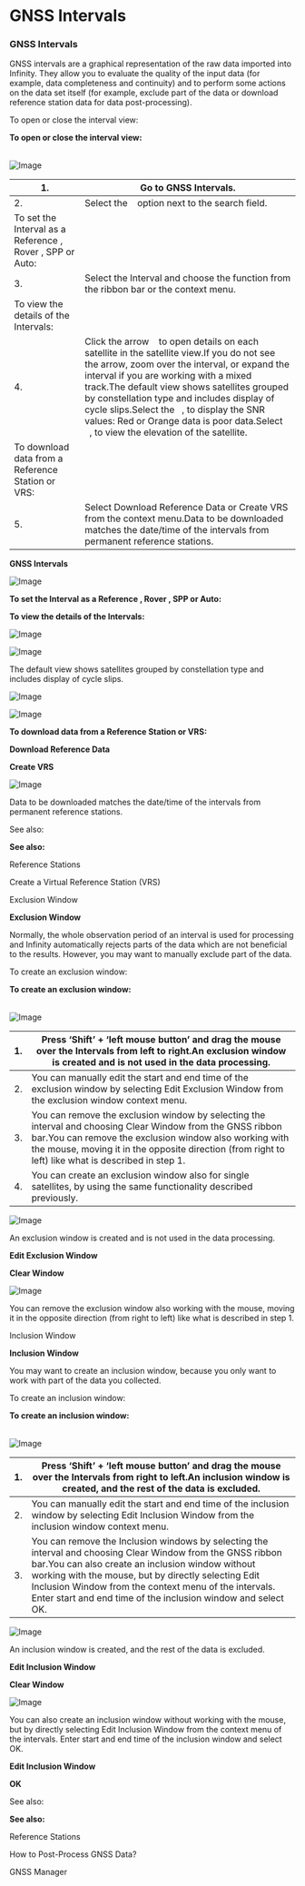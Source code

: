 # GNSS Intervals

### GNSS Intervals

GNSS intervals are a graphical representation of the raw data imported into Infinity. They allow you to evaluate the quality of the input data (for example, data completeness and continuity) and to perform some actions on the data set itself (for example, exclude part of the data or download reference station data for data post-processing).

To open or close the interval view:

**To open or close the interval view:**

|  |  |
| --- | --- |

![Image](graphics/00754962.jpg)

| 1. | Go to GNSS Intervals. |
| --- | --- |
| 2. | Select the    option next to the search field. |
| To set the Interval as a Reference , Rover , SPP or Auto: |
| 3. | Select the Interval and choose the function from the ribbon bar or the context menu. |
| To view the details of the Intervals: |
| 4. | Click the arrow    to open details on each satellite in the satellite view.If you do not see the arrow, zoom over the interval, or expand the interval if you are working with a mixed track.The default view shows satellites grouped by constellation type and includes display of cycle slips.Select the   , to display the SNR values: Red or Orange data is poor data.Select   , to view the elevation of the satellite. |
| To download data from a Reference Station or VRS: |
| 5. | Select Download Reference Data or Create VRS from the context menu.Data to be downloaded matches the date/time of the intervals from permanent reference stations. |

**GNSS Intervals**

![Image](graphics/00466172.jpg)

**To set the Interval as a Reference , Rover , SPP or Auto:**

**To view the details of the Intervals:**

![Image](graphics/00449983.jpg)

![Image](./data/icons/note.gif)

The default view shows satellites grouped by constellation type and includes display of cycle slips.

![Image](graphics/00468435.jpg)

![Image](graphics/00468438.jpg)

**To download data from a Reference Station or VRS:**

**Download Reference Data**

**Create VRS**

![Image](./data/icons/note.gif)

Data to be downloaded matches the date/time of the intervals from permanent reference stations.

See also:

**See also:**

Reference Stations

Create a Virtual Reference Station (VRS)

Exclusion Window

**Exclusion Window**

Normally, the whole observation period of an interval is used for processing and Infinity automatically rejects parts of the data which are not beneficial to the results. However, you may want to manually exclude part of the data.

To create an exclusion window:

**To create an exclusion window:**

|  |  |
| --- | --- |

![Image](graphics/00754984.jpg)

| 1. | Press ‘Shift’ + ‘left mouse button’ and drag the mouse over the Intervals from left to right.An exclusion window is created and is not used in the data processing. |
| --- | --- |
| 2. | You can manually edit the start and end time of the exclusion window by selecting Edit Exclusion Window from the exclusion window context menu. |
| 3. | You can remove the exclusion window by selecting the interval and choosing Clear Window from the GNSS ribbon bar.You can remove the exclusion window also working with the mouse, moving it in the opposite direction (from right to left) like what is described in step 1. |
| 4. | You can create an exclusion window also for single satellites, by using the same functionality described previously. |

![Image](./data/icons/note.gif)

An exclusion window is created and is not used in the data processing.

**Edit Exclusion Window**

**Clear Window**

![Image](./data/icons/note.gif)

You can remove the exclusion window also working with the mouse, moving it in the opposite direction (from right to left) like what is described in step 1.

Inclusion Window

**Inclusion Window**

You may want to create an inclusion window, because you only want to work with part of the data you collected.

To create an inclusion window:

**To create an inclusion window:**

|  |  |
| --- | --- |

![Image](graphics/00754988.jpg)

| 1. | Press ‘Shift’ + ‘left mouse button’ and drag the mouse over the Intervals from right to left.An inclusion window is created, and the rest of the data is excluded. |
| --- | --- |
| 2. | You can manually edit the start and end time of the inclusion window by selecting Edit Inclusion Window from the inclusion window context menu. |
| 3. | You can remove the Inclusion windows by selecting the interval and choosing Clear Window from the GNSS ribbon bar.You can also create an inclusion window without working with the mouse, but by directly selecting Edit Inclusion Window from the context menu of the intervals. Enter start and end time of the inclusion window and select OK. |

![Image](./data/icons/note.gif)

An inclusion window is created, and the rest of the data is excluded.

**Edit Inclusion Window**

**Clear Window**

![Image](./data/icons/note.gif)

You can also create an inclusion window without working with the mouse, but by directly selecting Edit Inclusion Window from the context menu of the intervals. Enter start and end time of the inclusion window and select OK.

**Edit Inclusion Window**

**OK**

See also:

**See also:**

Reference Stations

How to Post-Process GNSS Data?

GNSS Manager

